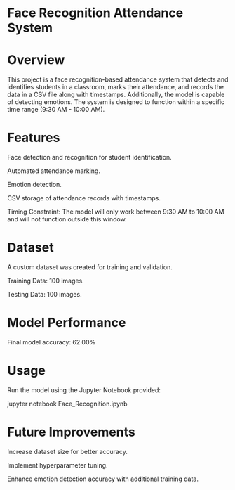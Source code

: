 # Face Recognition Attendance System

# Overview

This project is a face recognition-based attendance system that detects and identifies students in a classroom, marks their attendance, and records the data in a CSV file along with timestamps. Additionally, the model is capable of detecting emotions. The system is designed to function within a specific time range (9:30 AM - 10:00 AM).

# Features

Face detection and recognition for student identification.

Automated attendance marking.

Emotion detection.

CSV storage of attendance records with timestamps.

Timing Constraint: The model will only work between 9:30 AM to 10:00 AM and will not function outside this window.

# Dataset

A custom dataset was created for training and validation.

Training Data: 100 images.

Testing Data: 100 images.

# Model Performance

Final model accuracy: 62.00%

# Usage

Run the model using the Jupyter Notebook provided:

jupyter notebook Face_Recognition.ipynb

# Future Improvements

Increase dataset size for better accuracy.

Implement hyperparameter tuning.

Enhance emotion detection accuracy with additional training data.
